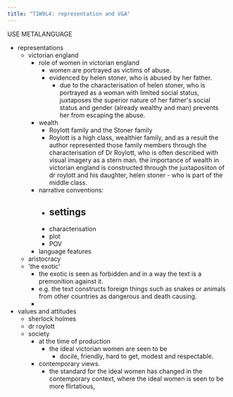 ```yaml
---
title: "T1W9L4: representation and V&A"
---
```

USE METALANGUAGE
- representations
	- victorian england
		- role of women in victorian england
			- women are portrayed as victims of abuse.
			- evidenced by helen stoner, who is abused by her father.
				- due to the characterisation of helen stoner, who is portrayed as a woman with limited social status, juxtaposes the superior nature of her father's social status and gender (already wealthy and man) prevents her from escaping the abuse.
		- wealth
			- Roylott family and the Stoner family
			- Roylott is a high class, wealthier family, and as a result the author represented those family members through the characterisation of Dr Roylott, who is often described with visual imagery as a stern man. the importance of wealth in victorian england is constructed through the juxtaposiiton of dr roylott and his daughter, helen stoner - who is part of the middle class.
		- narrative conventions:
			- settings
				- 
			- characterisation
			- plot
			- POV
		- language features
	- aristocracy
	- 'the exotic'
		- the exotic is seen as forbidden and in a way the text is a premonition against it.
		- e.g. the text constructs foreign things such as snakes or animals from other countries as dangerous and death causing.
		- 
- values and attitudes
	- sherlock holmes
	- dr roylott
	- society
		- at the time of production
			- the ideal victorian women are seen to be
				- docile, friendly, hard to get, modest and respectable.
		- contemporary views.
			- the standard for the ideal women has changed in the contemporary context, where the ideal women is seen to be more flirtatious, 